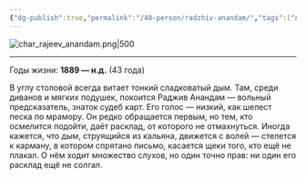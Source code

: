 ```yaml
---
{"dg-publish":true,"permalink":"/40-person/radzhiv-anandam/","tags":["личность/клуб"]}
---
```



![char_rajeev_anandam.png|500](/img/user/char_rajeev_anandam.png)
***
Годы жизни: **1889 — н.д.** (43 года)

В углу столовой всегда витает тонкий сладковатый дым. Там, среди диванов и мягких подушек, покоится Раджив Анандам — вольный предсказатель, знаток судеб карт. Его голос — низкий, как шелест песка по мрамору. Он редко обращается первым, но тем, кто осмелится подойти, даёт расклад, от которого не отмахнуться.
Иногда кажется, что дым, струящийся из кальяна, движется с волей — стелется к карману, в котором спрятано письмо, касается щеки того, кто ещё не плакал. О нём ходит множество слухов, но один точно прав: ни один его расклад ещё не солгал.
